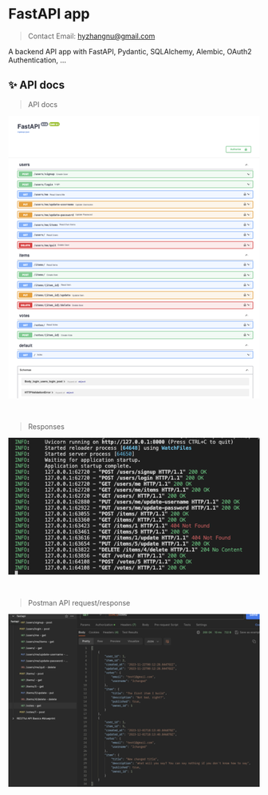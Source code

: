 # FastAPI app
> Contact Email: hyzhangnu@gmail.com

A backend API app with FastAPI, Pydantic, SQLAlchemy, Alembic, OAuth2 Authentication, ...

## ✨ **API docs**
> API docs 

![api_docs](./asset/api_docs.png)

<br />

> Responses

![request_response](./asset/requests.png)

<br />

> Postman API request/response

![request_response](./asset/postman_get_votes.png)

